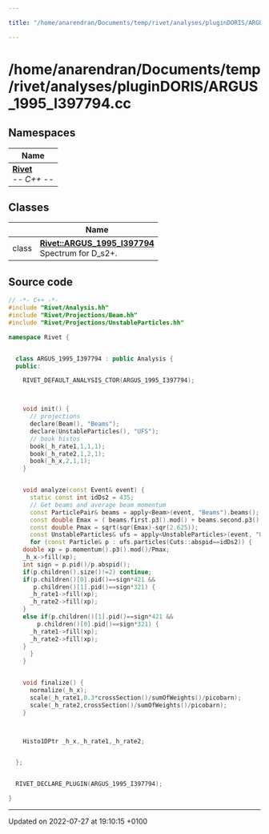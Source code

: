 ```yaml
---

title: "/home/anarendran/Documents/temp/rivet/analyses/pluginDORIS/ARGUS_1995_I397794.cc"

---
```


# /home/anarendran/Documents/temp/rivet/analyses/pluginDORIS/ARGUS_1995_I397794.cc



## Namespaces

| Name           |
| -------------- |
| **[Rivet](http://example.org/namespaces/namespacerivet/)** <br>-*- C++ -*-  |

## Classes

|                | Name           |
| -------------- | -------------- |
| class | **[Rivet::ARGUS_1995_I397794](http://example.org/classes/classrivet_1_1argus__1995__i397794/)** <br>Spectrum for D_s2+.  |




## Source code

```cpp
// -*- C++ -*-
#include "Rivet/Analysis.hh"
#include "Rivet/Projections/Beam.hh"
#include "Rivet/Projections/UnstableParticles.hh"

namespace Rivet {


  class ARGUS_1995_I397794 : public Analysis {
  public:

    RIVET_DEFAULT_ANALYSIS_CTOR(ARGUS_1995_I397794);



    void init() {
      // projections
      declare(Beam(), "Beams");
      declare(UnstableParticles(), "UFS");
      // book histos
      book(_h_rate1,1,1,1);
      book(_h_rate2,1,2,1);
      book(_h_x,2,1,1);
    }


    void analyze(const Event& event) {
      static const int idDs2 = 435;
      // Get beams and average beam momentum
      const ParticlePair& beams = apply<Beam>(event, "Beams").beams();
      const double Emax = ( beams.first.p3().mod() + beams.second.p3().mod() ) / 2.0;
      const double Pmax = sqrt(sqr(Emax)-sqr(2.625));
      const UnstableParticles& ufs = apply<UnstableParticles>(event, "UFS");
      for (const Particle& p : ufs.particles(Cuts::abspid==idDs2)) {
    double xp = p.momentum().p3().mod()/Pmax;
    _h_x->fill(xp);
    int sign = p.pid()/p.abspid();
    if(p.children().size()!=2) continue;
    if(p.children()[0].pid()==sign*421 &&
       p.children()[1].pid()==sign*321) {
      _h_rate1->fill(xp);
      _h_rate2->fill(xp);
    }
    else if(p.children()[1].pid()==sign*421 &&
        p.children()[0].pid()==sign*321) {
      _h_rate1->fill(xp);
      _h_rate2->fill(xp);
    }
      }
    }


    void finalize() {
      normalize(_h_x);
      scale(_h_rate1,0.3*crossSection()/sumOfWeights()/picobarn);
      scale(_h_rate2,crossSection()/sumOfWeights()/picobarn);
    }



    Histo1DPtr _h_x,_h_rate1,_h_rate2;


  };


  RIVET_DECLARE_PLUGIN(ARGUS_1995_I397794);

}
```


-------------------------------

Updated on 2022-07-27 at 19:10:15 +0100

